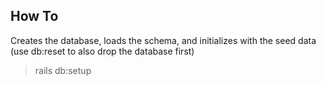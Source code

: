 How To
-------
Creates the database, loads the schema, and initializes with the seed data 
(use db:reset to also drop the database first)
> rails db:setup
